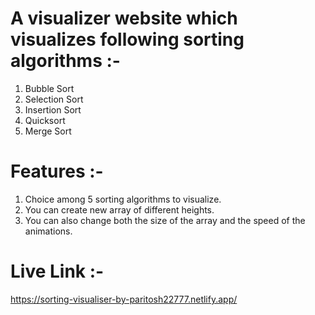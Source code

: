 # A visualizer website which visualizes following sorting algorithms :-
  1. Bubble Sort
  2. Selection Sort
  3. Insertion Sort
  4. Quicksort
  5. Merge Sort

# Features :-
  1. Choice among 5 sorting algorithms to visualize.
  2. You can create new array of different heights.
  3. You can also change both the size of the array and the speed of the animations.

# Live Link :-
  https://sorting-visualiser-by-paritosh22777.netlify.app/
